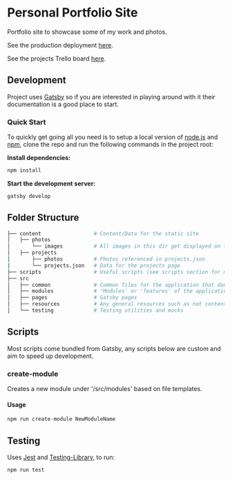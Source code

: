 

# Personal Portfolio Site

Portfolio site to showcase some of my work and photos.

See the production deployment [here](www.carderb.com). 

See the projects Trello board [here](https://trello.com/b/mSCcGanZ/portfolio).

## Development

Project uses [Gatsby](https://www.gatsbyjs.com/docs/?utm_source=starter&utm_medium=readme&utm_campaign=minimal-starter) so if you are interested in playing around with it their documentation is a good place to start.

### Quick Start

To quickly get going all you need is to setup a local version of [node.js](https://nodejs.org/en/) and [npm](https://www.npmjs.com/), clone the repo and run the following commands in the project root:

**Install dependencies:**

```javascript
npm install
```

**Start the development server:**

```javascript
gatsby develop
```

## Folder Structure

```bash
├── content                 # Content/Data for the static site
│   ├── photos              
│       └── images          # All images in this dir get displayed on the photos page, their file names are the image alts
│   ├── projects            
│       ├── photos          # Photos referenced in projects.json
|       └── projects.json   # Data for the projects page
├── scripts                 # Useful scripts (see scripts section for more detail)
├── src                     
│   ├── common              # Common files for the application that don't belong to a feature
│   ├── modules             # 'Modules' or 'features' of the application 
│   ├── pages               # Gatsby pages
│   ├── resources           # Any general resources such as not content specific images
│   └── testing             # Testing utilities and mocks
```

## Scripts

Most scripts come bundled from Gatsby, any scripts below are custom and aim to speed up development.

### create-module

Creates a new module under '/src/modules' based on file templates.

#### Usage

```javascript
npm run create-module NewModuleName
```

## Testing

Uses [Jest](https://jestjs.io/) and [Testing-Library](https://testing-library.com/docs/), to run:

```
npm run test
```
